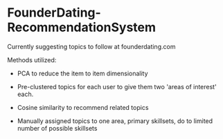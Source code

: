 # FounderDating-RecommendationSystem

Currently suggesting topics to follow at founderdating.com

Methods utilized:

- PCA to reduce the item to item dimensionality

- Pre-clustered topics for each user to give them two 'areas of interest' each.

- Cosine similarity to recommend related topics

- Manually assigned topics to one area, primary skillsets, do to limited number of possible skillsets
